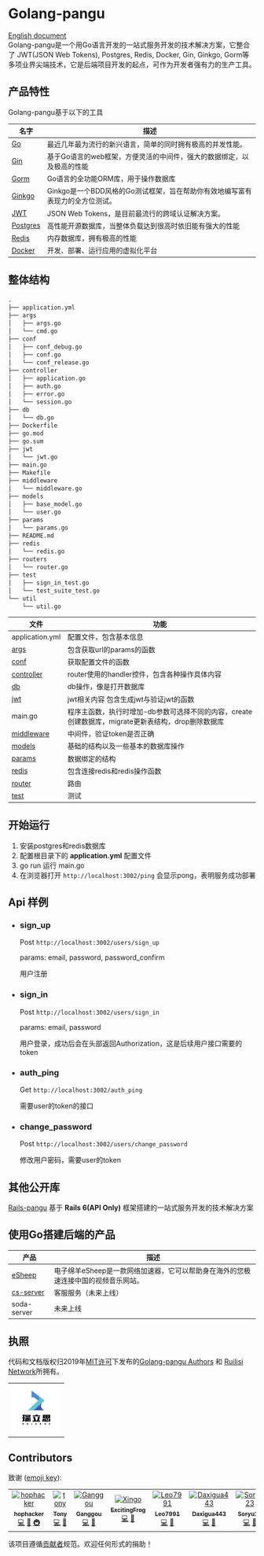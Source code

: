 # Golang-pangu


[English document](https://github.com/ruilisi/go-pangu/blob/master/README.md)<br>
Golang-pangu是一个用Go语言开发的一站式服务开发的技术解决方案，它整合了 JWT(JSON Web Tokens), Postgres, Redis, Docker, Gin, Ginkgo, Gorm等多项业界尖端技术，它是后端项目开发的起点，可作为开发者强有力的生产工具。

## 产品特性
Golang-pangu基于以下的工具

|名字|描述|
|------|--------|
|[Go](https://github.com/golang/go)|最近几年最为流行的新兴语言，简单的同时拥有极高的并发性能。|
|[Gin](https://github.com/gin-gonic/gin)|基于Go语言的web框架，方便灵活的中间件，强大的数据绑定，以及极高的性能|
|[Gorm](https://github.com/go-gorm/gorm)|Go语言的全功能ORM库，用于操作数据库|
|[Ginkgo](https://github.com/onsi/ginkgo)|Ginkgo是一个BDD风格的Go测试框架，旨在帮助你有效地编写富有表现力的全方位测试。|
|[JWT](https://jwt.io/)|JSON Web Tokens，是目前最流行的跨域认证解决方案。|
|[Postgres](https://www.postgresql.org/)|高性能开源数据库，当整体负载达到很高时依旧能有强大的性能|
|[Redis](https://redis.io/)|内存数据库，拥有极高的性能|
|[Docker](https://www.docker.com/)|开发、部署、运行应用的虚拟化平台|

## 整体结构
```
.
├── application.yml  
├── args
│   ├── args.go
│   └── cmd.go
├── conf  
│   ├── conf_debug.go
│   ├── conf.go
│   └── conf_release.go
├── controller
│   ├── application.go
│   ├── auth.go
│   ├── error.go
│   └── session.go
├── db  
│   └── db.go
├── Dockerfile
├── go.mod
├── go.sum
├── jwt  
│   └── jwt.go
├── main.go
├── Makefile  
├── middleware  
│   └── middleware.go
├── models  
│   ├── base_model.go
│   └── user.go
├── params  
│   └── params.go
├── README.md
├── redis
│   └── redis.go
├── routers  
│   └── router.go
├── test
│   ├── sign_in_test.go
│   └── test_suite_test.go
└── util
    └── util.go
```

|文件|功能|
|------|--------|
|application.yml|配置文件，包含基本信息|
|[args](https://github.com/ruilisi/go-pangu/tree/master/args)|包含获取url的params的函数|
|[conf](https://github.com/ruilisi/go-pangu/tree/master/conf)|获取配置文件的函数|
|[controller](https://github.com/ruilisi/go-pangu/tree/master/controller)|router使用的handler控件，包含各种操作具体内容|
|[db](https://github.com/ruilisi/go-pangu/tree/master/db)|db操作，像是打开数据库|
|[jwt](https://github.com/ruilisi/go-pangu/tree/master/jwt)|jwt相关内容 包含生成jwt与验证jwt的函数|
|main.go|程序主函数，执行时增加-db参数可选择不同的内容，create创建数据库，migrate更新表结构，drop删除数据库|
|[middleware](https://github.com/ruilisi/go-pangu/tree/master/middleware)|中间件，验证token是否正确|
|[models](https://github.com/ruilisi/go-pangu/tree/master/models)|基础的结构以及一些基本的数据库操作|
|[params](https://github.com/ruilisi/go-pangu/tree/master/params)|数据绑定的结构|
|[redis](https://github.com/ruilisi/go-pangu/tree/master/redis)|包含连接redis和redis操作函数|
|[router](https://github.com/ruilisi/go-pangu/tree/master/routers)|路由|
|[test](https://github.com/ruilisi/go-pangu/tree/master/test)|测试|

## 开始运行
1. 安装postgres和redis数据库
2. 配置根目录下的 **application.yml** 配置文件
3. go run 运行 main.go
4. 在浏览器打开 `http://localhost:3002/ping` 会显示pong，表明服务成功部署



## Api 样例

* ### sign_up
  Post `http://localhost:3002/users/sign_up`

  params: email, password, password_confirm

  用户注册

* ### sign_in
    Post `http://localhost:3002/users/sign_in`

    params: email, password

  用户登录，成功后会在头部返回Authorization，这是后续用户接口需要的token

* ### auth_ping
    Get `http://localhost:3002/auth_ping`

  需要user的token的接口

* ### change_password
    Post `http://localhost:3002/users/change_password`

  修改用户密码，需要user的token

## 其他公开库
[Rails-pangu](https://github.com/ruilisi/rails-pangu) 基于 **Rails 6(API Only)** 框架搭建的一站式服务开发的技术解决方案

## 使用Go搭建后端的产品
|产品|描述|
|----|-----|
|[eSheep](https://esheep.io/)|电子绵羊eSheep是一款网络加速器，它可以帮助身在海外的您极速连接中国的视频音乐网站。|
|[cs-server](https://excitingfrog.gitbook.io/im-api/)|客服服务（未来上线）|
|soda-server|未来上线|

## 执照


代码和文档版权归2019年[MIT许可](https://github.com/ruilisi/go-pangu/blob/master/LICENSE)下发布的[Golang-pangu Authors](https://github.com/ruilisi/go-pangu/graphs/contributors) 和 [Ruilisi Network](https://ruilisi.co/)所拥有。
<table frame=void>
<tr>
<td >
<img src="logo.png" width="100px;" alt="ruilisi"/>
</td>
</tr>
</table>

## Contributors
致谢 ([emoji key](https://allcontributors.org/docs/en/emoji-key)):

<!-- ALL-CONTRIBUTORS-LIST:START - Do not remove or modify this section -->
<!-- prettier-ignore -->

<table>
  <tr>
    <td align="center"><a href="https://github.com/hophacker"><img src="https://avatars2.githubusercontent.com/u/3121413?v=4" width="100px;" alt="hophacker"/><br /><sub><b>hophacker</b></sub></a><br /><a href="https://github.com/ruilisi/golang-pangu/commits?author=hophacker" title="Code">💻</a> <a href="https://github.com/ruilisi/golang-pangu/commits?author=hophacker" title="Documentation">📖</a> <a href="#infra-hophacker" title="Infrastructure (Hosting, Build-Tools, etc)">🚇</a></td>
    <td align="center"><a href="https://github.com/tony2100"><img src="https://avatars0.githubusercontent.com/u/37767017?v=4" width="100px;" alt="tony"/><br /><sub><b>Tony</b></sub></a><br /><a href="https://github.com/ruilisi/golang-pangu/commits?author=tony2100" title="Code">💻</a> <a href="https://github.com/ruilisi/golang-pangu/commits?author=tony2100" title="Documentation">📖</a></td>
        <td align="center"><a href="https://github.com/Ganggou"><img src="https://avatars1.githubusercontent.com/u/41427297?s=400&u=5cc6b0dfa214bc5671f849b3ee94acf597c2c6f4&v=4" width="100px;" alt="Ganggou"/><br /><sub><b>Ganggou</b></sub></a><br /><a href="https://github.com/ruilisi/golang-pangu/commits?author=Ganggou" title="Code">💻</a> <a href="https://github.com/ruilisi/golang-pangu/commits?author=Ganggou" title="Documentation">📖</a></td>
        <td align="center"><a href="https://github.com/ExcitingFrog"><img src="https://avatars2.githubusercontent.com/u/25655802?s=460&u=23017079e78e3c3bfa57a14bc369607b1b23c470&v=4" width="100px;" alt="Xingo"/><br /><sub><b>ExcitingFrog</b></sub></a><br /><a href="https://github.com/ruilisi/golang-pangu/commits?author=ExcitingFrog" title="Code">💻</a> <a href="https://github.com/ruilisi/golang-pangu/commits?author=ExcitingFrog" title="Documentation">📖</a></td>
        <td align="center"><a href="https://github.com/Leo7991"><img src="https://avatars1.githubusercontent.com/u/67139714?s=460&u=278212a0d4d8ca824219adcd932dc85d2fd5ae24&v=4" width="100px;" alt="Leo7991"/><br /><sub><b>Leo7991</b></sub></a><br /><a href="https://github.com/ruilisi/golang-pangu/commits?author=Leo7991" title="Code">💻</a> <a href="https://github.com/ruilisi/golang-pangu/commits?author=Leo7991" title="Documentation">📖</a></td>
        <td align="center"><a href="https://github.com/Daxigua443"><img src="https://avatars1.githubusercontent.com/u/62984061?s=460&u=375eab6d59b2087058c1a30210f8646281971ff7&v=4" width="100px;" alt="Daxigua443"/><br /><sub><b>Daxigua443</b></sub></a><br /><a href="https://github.com/ruilisi/golang-pangu/commits?author=Daxigua443" title="Code">💻</a> <a href="https://github.com/ruilisi/golang-pangu/commits?author=Daxigua443" title="Documentation">📖</a></td>
          <td align="center"><a href="https://github.com/Soryu23"><img src="https://avatars0.githubusercontent.com/u/67567977?s=460&u=fea632ad315bcdcfeff4de7ac5e2482b249929ac&v=4" width="100px;" alt="Soryu23"/><br /><sub><b>Soryu23</b></sub></a><br /><a href="https://github.com/ruilisi/golang-pangu/commits?author=Soryu23" title="Code">💻</a> <a href="https://github.com/ruilisi/golang-pangu/commits?author=Soryu23" title="Documentation">📖</a></td>

  </tr>
</table>
<!-- ALL-CONTRIBUTORS-LIST:END -->

该项目遵循[贡献者](https://github.com/all-contributors/all-contributors)规范。欢迎任何形式的捐助！

